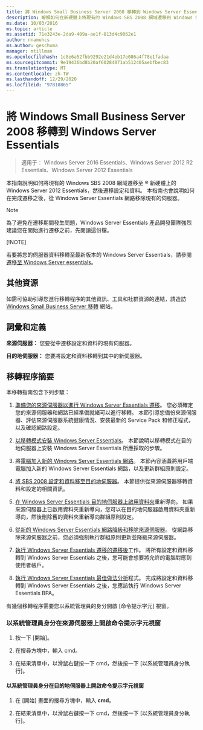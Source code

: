 ```yaml
---
title: 將 Windows Small Business Server 2008 移轉到 Windows Server Essentials
description: 瞭解如何在新硬體上將現有的 Windows SBS 2008 網域遷移到 Windows Server 2012 Essentials，然後遷移設定和資料。
ms.date: 10/03/2016
ms.topic: article
ms.assetid: 71e3243e-2da9-409a-ae1f-813d4c9062e1
author: nnamuhcs
ms.author: geschuma
manager: mtillman
ms.openlocfilehash: 1c8e6a52fbb9292e21d4eb17e086a4f78e1fadaa
ms.sourcegitcommit: 9e19436bd8b20af60284071ab512405aebfbec83
ms.translationtype: MT
ms.contentlocale: zh-TW
ms.lasthandoff: 12/29/2020
ms.locfileid: "97810865"
---
```

# <a name="migrate-windows-small-business-server-2008-to-windows-server-essentials"></a>將 Windows Small Business Server 2008 移轉到 Windows Server Essentials

>適用于： Windows Server 2016 Essentials、Windows Server 2012 R2 Essentials、Windows Server 2012 Essentials

本指南說明如何將現有的 Windows SBS 2008 網域遷移至 &reg; 新硬體上的 Windows Server 2012 Essentials，然後遷移設定和資料。 本指南也會說明如何在完成遷移之後，從 Windows Server Essentials 網路移除現有的伺服器。

> [!NOTE]
>  為了避免在遷移期間發生問題，Windows Server Essentials 產品開發團隊強烈建議您在開始進行遷移之前，先閱讀這份檔。
>
> [!NOTE]
>
>  若要將您的伺服器資料移轉至最新版本的 Windows Server Essentials，請參閱 [遷移至 Windows Server essentials](Migrate-from-Previous-Versions-to-Windows-Server-Essentials-or-Windows-Server-Essentials-Experience.md)。


## <a name="additional-resources"></a>其他資源
 如需可協助引導您進行移轉程序的其他資訊、工具和社群資源的連結，請造訪 [Windows Small Business Server 移轉](https://go.microsoft.com/fwlink/?LinkId=217520) 網站。

## <a name="terms-and-definitions"></a>詞彙和定義
 **來源伺服器：** 您要從中遷移設定和資料的現有伺服器。

 **目的地伺服器：** 您要將設定和資料移轉到其中的新伺服器。

## <a name="migration-process-summary"></a>移轉程序摘要
 本移轉指南包含下列步驟：


1.  [準備您的來源伺服器以進行 Windows Server Essentials 遷移](Prepare-your-Source-Server-for-Windows-Server-Essentials-migration.md)。  您必須確定您的來源伺服器和網路已經準備就緒可以進行移轉。 本節引導您備份來源伺服器、評估來源伺服器系統健康情況、安裝最新的 Service Pack 和修正程式，以及確認網路設定。

2.  [以移轉模式安裝 Windows Server Essentials](Install-Windows-Server-Essentials-in-migration-mode.md)。  本節說明以移轉模式在目的地伺服器上安裝 Windows Server Essentials 所應採取的步驟。

3.  將[電腦加入新的 Windows Server Essentials 網路](Join-computers-to-the-new-Windows-Server-Essentials-network.md)。  本節內容涵蓋將用戶端電腦加入新的 Windows Server Essentials 網路，以及更新群組原則設定。

4.  [將 SBS 2008 設定和資料移至目的地伺服器](./move-windows-sbs-2008-to-the-destination-server-for-migration.md)。  本節提供從來源伺服器移轉資料和設定的相關資訊。

5.  [在 Windows Server Essentials 目的地伺服器上啟用資料夾](Enable-folder-redirection-on-the-Windows-Server-Essentials-Destination-Server.md)重新導向。  如果來源伺服器上已啟用資料夾重新導向，您可以在目的地伺服器啟用資料夾重新導向，然後刪除舊的資料夾重新導向群組原則設定。

6.  [從新的 Windows Server Essentials 網路降級和移除來源伺服器](Demote-and-remove-the-Source-Server-from-the-new-Windows-Server-Essentials-network.md)。  從網路移除來源伺服器之前，您必須強制執行群組原則更新並降級來源伺服器。

7.  [執行 Windows Server Essentials 遷移的遷移後](Perform-post-migration-tasks-for-Windows-Server-Essentials-migration.md)工作。  將所有設定和資料移轉到 Windows Server Essentials 之後，您可能會想要將允許的電腦對應到使用者帳戶。

8.  [執行 Windows Server Essentials 最佳做法分析](Run-the-Windows-Server-Essentials-Best-Practices-Analyzer.md)程式。  完成將設定和資料移轉到 Windows Server Essentials 之後，您應該執行 Windows Server Essentials BPA。


 有幾個移轉程序需要您以系統管理員的身分開啟 [命令提示字元] 視窗。

###  <a name="to-open-a-command-prompt-window-on-the-source-server-as-an-administrator"></a><a name="BKMK_OpenACommandPromptAsAdmin"></a> 以系統管理員身分在來源伺服器上開啟命令提示字元視窗

1.  按一下 [開始]。

2.  在搜尋方塊中，輸入 cmd。

3.  在結果清單中，以滑鼠右鍵按一下 cmd，然後按一下 [以系統管理員身分執行]。

#### <a name="to-open-a-command-prompt-window-on-the-destination-server-as-an-administrator"></a>以系統管理員身分在目的地伺服器上開啟命令提示字元視窗

1.  在 [開始] 畫面的搜尋方塊中，輸入 **cmd**。

2.  在結果清單中，以滑鼠右鍵按一下 cmd，然後按一下 [以系統管理員身分執行]。